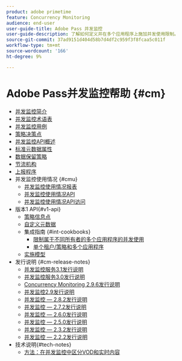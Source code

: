 ```yaml
---
product: adobe primetime
feature: Concurrency Monitoring
audience: end-user
user-guide-title: Adobe Pass 并发监控
user-guide-description: 了解如何定义并在多个应用程序上施加并发使用限制。
source-git-commit: 37ad9151d404d58b7d4df2c959f3f8fcaa5c011f
workflow-type: tm+mt
source-wordcount: '166'
ht-degree: 9%

---
```



# Adobe Pass并发监控帮助 {#cm}

+ [并发监控简介](cm-home.md)
+ [并发监控术语表](cm-glossary.md)
+ [并发监控用例](cm-use-cases.md)
+ [策略决策点](cm-policy-decision-point.md)
+ [并发监控API概述](cm-api-overview.md)
+ [标准元数据属性](standard-metadata-attributes.md)
+ [数据保留策略](data-retention-policy.md)
+ [节流机构](throttling-mechanism.md)
+ [上报程序](cm-escalation-procedures.md)
+ 并发监控使用情况 {#cmu}
   + [并发监控使用情况报表](cm-usage-reports.md)
   + [并发监控使用情况API](cmu-api.md)
   + [并发监控使用情况API访问](cmu-api-access.md)
+ 版本1 API{#v1-api}
   + [策略信息点](policy-info-pt-versionone.md)
   + [自定义元数据](custom-metadata.md)
   + 集成指南 {#int-cookbooks}
      + [限制属于不同所有者的多个应用程序的并发使用](restrict-concurr-usage-mult-apps.md)
      + [单个租户/策略和多个应用程序](single-tenant-policy-mult-app.md)
   + [实施模型](implementation-models.md)
+ 发行说明 {#cm-release-notes}
   + [并发监控服务3.1发行说明](rn-cm-services-31.md)
   + [并发监控服务3.0发行说明](rn-cm-services-30.md)
   + [Concurrency Monitoring 2.9.6发行说明](rn-cm-296.md)
   + [并发监控2.9发行说明](rn-cm-29.md)
   + [并发监控 — 2.8.2发行说明](rn-cm-282.md)
   + [并发监控 — 2.7.2发行说明](rn-cm-272.md)
   + [并发监控 — 2.6.0发行说明](rn-cm-260.md)
   + [并发监控 — 2.5.0发行说明](rn-cm-250.md)
   + [并发监控 — 2.3.2发行说明](rn-cm-232.md)
   + [并发监控 — 2.2.2发行说明](rn-cm-222.md)
+ 技术说明{#tech-notes}
   + [方法：在并发监控中区分VOD和实时内容](vod-live-dist.md)

<!--    + [Usage reports](usage-rep-versionone.md) -->
